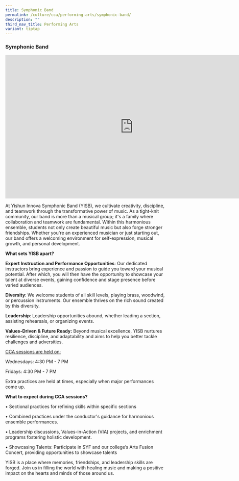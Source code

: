 ```yaml
---
title: Symphonic Band
permalink: /culture/cca/performing-arts/symphonic-band/
description: ""
third_nav_title: Performing Arts
variant: tiptap
---
```

<h3><strong>Symphonic Band</strong></h3>
<div class="iframe-wrapper">
<iframe height="450" width="800" allowfullscreen="true" frameborder="0" src="https://www.youtube.com/embed/u1GF_TEe81Q"></iframe>
</div>
<p>At Yishun Innova Symphonic Band (YISB), we cultivate creativity, discipline,
and teamwork through the transformative power of music. As a tight-knit
community, our band is more than a musical group; it's a family where collaboration
and teamwork are fundamental. Within this harmonious ensemble, students
not only create beautiful music but also forge stronger friendships. Whether
you're an experienced musician or just starting out, our band offers a
welcoming environment for self-expression, musical growth, and personal
development.</p>
<p><strong>What sets YISB apart? </strong>
</p>
<p><strong>Expert Instruction and Performance Opportunities</strong>: Our
dedicated instructors bring experience and passion to guide you toward
your musical potential. After which, you will then have the opportunity
to showcase your talent at diverse events, gaining confidence and stage
presence before varied audiences.</p>
<p><strong>Diversity</strong>: We welcome students of all skill levels, playing
brass, woodwind, or percussion instruments. Our ensemble thrives on the
rich sound created by this diversity.</p>
<p><strong>Leadership</strong>: Leadership opportunities abound, whether
leading a section, assisting rehearsals, or organizing events.</p>
<p><strong>Values-Driven &amp; Future Ready:</strong> Beyond musical excellence,
YISB nurtures resilience, discipline, and adaptability and aims to help
you better tackle challenges and adversities.</p>
<p><u>CCA sessions are held on:</u>
</p>
<p>Wednesdays: 4:30 PM - 7 PM</p>
<p>Fridays: 4:30 PM - 7 PM</p>
<p>Extra practices are held at times, especially when major performances
come up.</p>
<p></p>
<p><strong>What to expect during CCA sessions?</strong>
</p>
<p>• Sectional practices for refining skills within specific sections</p>
<p>• Combined practices under the conductor's guidance for harmonious ensemble
performances.</p>
<p>• Leadership discussions, Values-in-Action (VIA) projects, and enrichment
programs fostering holistic development.</p>
<p>• Showcasing Talents: Participate in SYF and our college’s Arts Fusion
Concert, providing opportunities to showcase talents</p>
<p>YISB is a place where memories, friendships, and leadership skills are
forged. Join us in filling the world with healing music and making a positive
impact on the hearts and minds of those around us.</p>
<p></p>